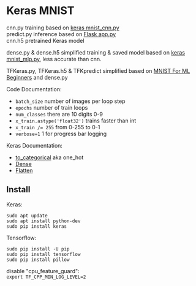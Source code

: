 # Keras MNIST

cnn.py training based on [keras mnist_cnn.py](https://github.com/fchollet/keras/blob/master/examples/mnist_cnn.py)  
predict.py inference based on [Flask app.py](https://github.com/llSourcell/how_to_deploy_a_keras_model_to_production/blob/master/app.py)  
cnn.h5 pretrained Keras model  

dense.py & dense.h5 simplified training & saved model based on  [keras mnist_mlp.py](https://github.com/fchollet/keras/blob/master/examples/mnist_mlp.py), less accurate than cnn.  

TFKeras.py, TFKeras.h5 & TFKpredict simplified based on [MNIST For ML Beginners](https://www.tensorflow.org/get_started/mnist/beginners#the_mnist_data) and dense.py  

Code Documentation:  
* `batch_size` number of images per loop step
* `epochs` number of train loops
* `num_classes` there are 10 digits 0-9
* `x_train.astype('float32')` trains faster than int
* `x_train /= 255` from 0-255 to 0-1
* `verbose=1` 1 for progress bar logging

Keras Documentation:  
* [to_categorical](https://keras.io/utils/#to_categorical) aka one_hot
* [Dense](https://keras.io/layers/core/#dense)
* [Flatten](https://keras.io/layers/core/#flatten)

## Install
Keras:  

    sudo apt update 
    sudo apt install python-dev 
    sudo pip install keras

Tensorflow:
    
    sudo pip install -U pip  
    sudo pip install tensorflow 
    sudo pip install pillow 
    
disable "cpu_feature_guard":  
`export TF_CPP_MIN_LOG_LEVEL=2`